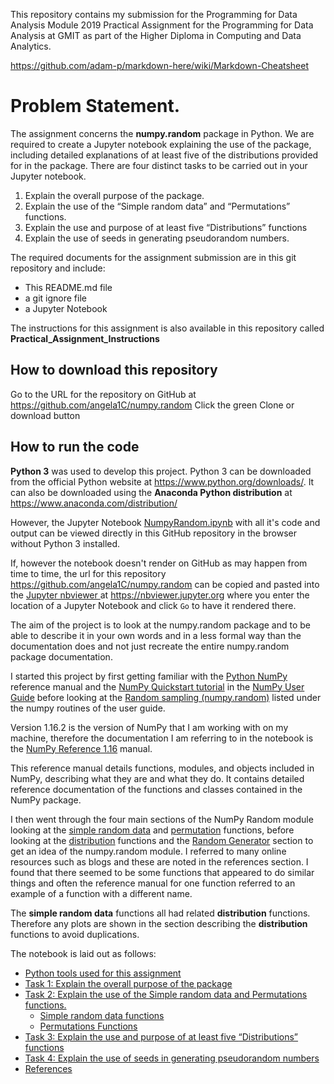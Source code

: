 This repository contains my submission for the Programming for Data Analysis Module 2019 Practical Assignment for the Programming for Data Analysis at GMIT as part of the Higher Diploma in Computing and Data Analytics.



https://github.com/adam-p/markdown-here/wiki/Markdown-Cheatsheet



# Problem Statement.

The assignment concerns the **numpy.random** package in Python. We are required to create a Jupyter notebook explaining the use of the package, including detailed explanations of at least five of the distributions provided for in the package. There are four distinct tasks to be carried out in your Jupyter notebook.

1. Explain the overall purpose of the package.
2. Explain the use of the “Simple random data” and “Permutations” functions.
3. Explain the use and purpose of at least five “Distributions” functions
4. Explain the use of seeds in generating pseudorandom numbers.

The required documents for the assignment submission are in this git repository and include:

- This README.md file
- a git ignore file
- a Jupyter Notebook

The instructions for this assignment is also available in this repository called **Practical_Assignment_Instructions**


## How to download this repository

Go to the URL for the repository on GitHub at https://github.com/angela1C/numpy.random
Click the green Clone or download button

## How to run the code

**Python 3** was used to develop this project. Python 3 can be downloaded from the official Python website at https://www.python.org/downloads/. It can also be downloaded using the **Anaconda Python distribution** at https://www.anaconda.com/distribution/

However, the Jupyter Notebook [NumpyRandom.ipynb](https://github.com/angela1C/numpy.random/blob/master/NumpyRandom.ipynb) with all it's code and output can be viewed directly in this GitHub repository in the browser without Python 3 installed.

If, however the notebook doesn't render on GitHub as may happen from time to time, the url for this repository https://github.com/angela1C/numpy.random can be copied and pasted into the [Jupyter nbviewer ](https://nbviewer.jupyter.org ) at
https://nbviewer.jupyter.org  where you enter the location of a Jupyter Notebook and click `Go` to have it rendered there.

The aim of the project is to look at the numpy.random package and to be able to describe it in your own words and in a less formal way than the documentation does and not just recreate the entire numpy.random package documentation.

I started this project by first getting familiar with the [Python NumPy](https://numpy.org/doc/1.16/reference/index.html#numpy-reference) reference manual and the [NumPy Quickstart tutorial](https://numpy.org/doc/1.16/user/quickstart.html) in the [NumPy User Guide](https://numpy.org/doc/1.16/user/index.html#numpy-user-guide) before looking at the [Random sampling (numpy.random)](https://numpy.org/doc/1.16/reference/routines.random.html) listed under the numpy routines of the user guide.

Version 1.16.2 is the version of NumPy that I am working with on my machine, therefore the documentation I am referring to in the notebook is the [NumPy Reference 1.16](https://numpy.org/doc/1.16/reference/index.html#numpy-reference) manual. 

This reference manual details functions, modules, and objects included in NumPy, describing what they are and what they do. It contains detailed reference documentation of the functions and classes contained in the NumPy package. 

I then went through the four main sections of the NumPy Random module looking at the [simple random data](https://numpy.org/doc/1.16/reference/routines.random.html#simple-random-data) and [permutation](https://numpy.org/doc/1.16/reference/routines.random.html#permutations) functions, before looking at the [distribution](https://numpy.org/doc/1.16/reference/routines.random.html#distributions) functions and the [Random Generator](https://numpy.org/doc/1.16/reference/routines.random.html#random-generator) section to get an idea of the numpy.random module. 
I referred to many online resources such as blogs and these are noted in the references section. 
I found that there seemed to be some functions that appeared to do similar things and often the reference manual for one function referred to an example of a function with a different name.

The **simple random data** functions all had related **distribution** functions. Therefore any plots are shown in the section describing the **distribution**  functions to avoid duplications. 

The notebook is laid out as follows:

- [Python tools used for this assignment](#tools)
- [Task 1: Explain the overall purpose of the package](#task1)
- [Task 2: Explain the use of the Simple random data and Permutations functions.](#task2)
    - [Simple random data functions](#task2.1)
    - [Permutations Functions](#task2.2)
- [Task 3: Explain the use and purpose of at least five “Distributions” functions](#task3)
- [Task 4: Explain the use of seeds in generating pseudorandom numbers](#task4)
- [References](#references)
  
